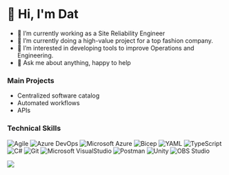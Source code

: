 

<!--
**tomasdat/tomasdat** is a ✨ _special_ ✨ repository because its `README.md` (this file) appears on your GitHub profile.

Here are some ideas to get you started:

- 🔭 I’m currently working on ...
- 🌱 I’m currently learning ...
- 👯 I’m looking to collaborate on ...
- 🤔 I’m looking for help with ...
- 💬 Ask me about ...
- 📫 How to reach me: ...
- 😄 Pronouns: ...
- ⚡ Fun fact: ...
-->

# 👋 Hi, I'm Dat
- 🔭 I’m currently working as a Site Reliability Engineer
- 🌱 I’m currently doing a high-value project for a top fashion company.
- 👀 I’m interested in developing tools to improve Operations and Engineering.
- 💬 Ask me about anything, happy to help

### Main Projects
- Centralized software catalog
- Automated workflows
- APIs

### Technical Skills

![Agile](https://img.shields.io/badge/-Agile-2496ED?style=flat&logo=Agile&logoColor=white)
![Azure DevOps](https://img.shields.io/badge/-AzureDevops-0078D7?style=flat&logo=AzureDevops&logoColor=white)
![Microsoft Azure](https://img.shields.io/badge/-MicrosoftAzure-0078D4?logo=MicrosoftAzure&logoColor=white)
![Bicep](https://img.shields.io/badge/Bicep-blue?logo=Bicep&logoColor=black)
![YAML](https://img.shields.io/badge/YAML-white?logo=YAML&logoColor=black)
![TypeScript](https://img.shields.io/badge/TypeScript-3178C6?logo=TypeScript&logoColor=black)
![C#](https://img.shields.io/badge/C%23-purple?logo=C%23&logoColor=black)
![Git](https://img.shields.io/badge/-Git-F05032?style=flat&logo=Git&logoColor=white)
![Microsoft VisualStudio](https://img.shields.io/badge/-Visual%20Studio-5C2D91?style=flat&logo=Visual%20Studio&logoColor=white)
![Postman](https://img.shields.io/badge/Postman-orange?logo=Postman&logoColor=white)
![Unity](https://img.shields.io/badge/Unity-gray?logo=Unity&logoColor=white)
![OBS Studio](https://img.shields.io/badge/OBS_Studio-gray?logo=OBS+Studio&logoColor=white)

<!-- [![Top Langs](https://github-readme-stats.vercel.app/api/top-langs/?username=tomasdat)](https://github.com/tomasdat/github-readme-stats) -->

![](https://komarev.com/ghpvc/?username=tomasdat&color=red)
